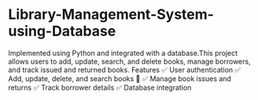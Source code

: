 # Library-Management-System-using-Database
Implemented  using Python and integrated with a database.This project allows users to add, update, search, and delete books, manage borrowers, and track issued and returned books. Features ✅ User authentication ✅ Add, update, delete, and search books 📖 ✅ Manage book issues and returns ✅ Track borrower details  ✅ Database integration
